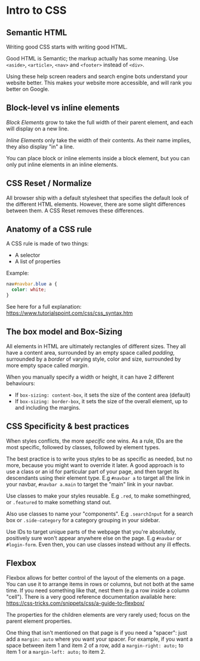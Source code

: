 Intro to CSS
============

## Semantic HTML

Writing good CSS starts with writing good HTML.

Good HTML is Semantic; the markup actually has some meaning. Use `<aside>`, `<article>`, `<nav>` and `<footer>` instead of `<div>`.

Using these help screen readers and search engine bots understand your website better. This makes your website more accessible, and will rank you better on Google.

## Block-level vs inline elements

*Block Elements* grow to take the full width of their parent element, and each will display on a new line.

*Inline Elements* only take the width of their contents. As their name implies, they also display "in" a line.

You can place block or inline elements inside a block element, but you can only put inline elements in an inline elements.

## CSS Reset / Normalize

All browser ship with a default stylesheet that specifies the default look of the different HTML elements. However, there are some slight differences between them. A CSS Reset removes these differences.

## Anatomy of a CSS rule

A CSS rule is made of two things:
- A selector
- A list of properties

Example:
```css
nav#navbar.blue a {
  color: white;
}
```

See here for a full explanation: https://www.tutorialspoint.com/css/css_syntax.htm


## The box model and Box-Sizing

All elements in HTML are ultimately rectangles of different sizes. They all have a content area, surrounded by an empty space called *padding*, surrounded by a *border* of varying style, color and size, surrounded by more empty space called *margin*.

When you manually specify a width or height, it can have 2 different behaviours:
- If `box-sizing: content-box`, it sets the size of the content area (default)
- If `box-sizing: border-box`, it sets the size of the overall element, up to and including the margins.

## CSS Specificity & best practices

When styles conflicts, the more *specific* one wins. As a rule, IDs are the most specific, followed by classes, followed by element types.

The best practice is to write yous styles to be as specific as needed, but no more, because you might want to override it later. A good approach is to use a class or an id for particular part of your page, and then target its descendants using their element type. E.g `#navbar a` to target all the link in your navbar, `#navbar a.main` to target the "main" link in your navbar.

Use classes to make your styles reusable. E.g `.red`, to make somethingred, or `.featured` to make something stand out.

Also use classes to name your "components". E.g `.searchInput` for a search box or `.side-category` for a category grouping in your sidebar.

Use IDs to target unique parts of the webpage that you're absolutely, positively sure won't appear anywhere else on the page. E.g `#navbar` or `#login-form`. Even then, you can use classes instead without any ill effects.

## Flexbox

Flexbox allows for better control of the layout of the elements on a page. You can use it to arrange items in rows or columns, but not both at the same time. If you need something like that, nest them (e.g a row inside a column "cell"). There is a very good reference documentation available here: https://css-tricks.com/snippets/css/a-guide-to-flexbox/

The properties for the children elements are very rarely used; focus on the parent element properties.

One thing that isn't mentioned on that page is if you need a "spacer": just add a `margin: auto` where you want your spacer. For example, if you want a space between item 1 and item 2 of a row, add a `margin-right: auto;` to item 1 or a `margin-left: auto;` to item 2.

